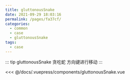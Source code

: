```yaml
---
title: gluttonousSnake
date: 2021-09-29 18:03:16
permalink: /pages/fa37cf/
categories:
  - common
  - case
  - gluttonousSnake
tags:
  - case
---
```


::: tip gluttonousSnake
贪吃蛇
方向键进行移动
:::

<!-- ::: demo 支持v-model
```vue
<gluttonousSnake/>
```
<<< @/docs/.vuepress/components/gluttonousSnake.vue
::: -->

<InitDemoBlock>
  <gluttonousSnake/>
</InitDemoBlock>

<<< @/docs/.vuepress/components/gluttonousSnake.vue